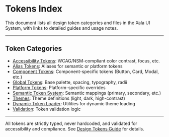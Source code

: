 # Tokens Index

This document lists all design token categories and files in the Xala UI System, with links to detailed guides and usage notes.

---

## Token Categories

- [Accessibility Tokens](/src/tokens/accessibility-tokens.ts): WCAG/NSM-compliant color contrast, focus, etc.
- [Alias Tokens](/src/tokens/alias-tokens.ts): Aliases for semantic or platform tokens
- [Component Tokens](/src/tokens/component-tokens.ts): Component-specific tokens (Button, Card, Modal, etc.)
- [Global Tokens](/src/tokens/global-tokens.ts): Base palette, spacing, typography, radii
- [Platform Tokens](/src/tokens/platform-tokens.ts): Platform-specific overrides
- [Semantic Token System](/src/tokens/semantic-token-system.ts): Semantic mappings (primary, secondary, etc.)
- [Themes](/src/tokens/themes/): Theme definitions (light, dark, high-contrast)
- [Dynamic Token Loader](/src/tokens/dynamic-token-loader/): Utilities for dynamic theme loading
- [Validation](/src/tokens/validation/): Token validation logic

---

All tokens are strictly typed, never hardcoded, and validated for accessibility and compliance.
See [Design Tokens Guide](./design-tokens.md) for details.

